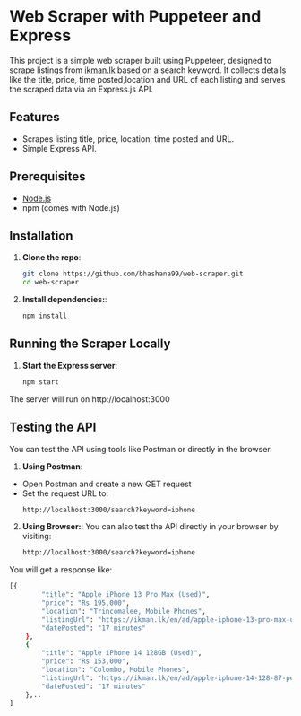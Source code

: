 # Web Scraper with Puppeteer and Express

This project is a simple web scraper built using Puppeteer, designed to scrape listings from [ikman.lk](https://ikman.lk) based on a search keyword. It collects details like the title, price, time posted,location and URL of each listing and serves the scraped data via an Express.js API.

## Features

- Scrapes listing title, price, location, time posted and URL.
- Simple Express API.

## Prerequisites

- [Node.js](https://nodejs.org/)
- npm (comes with Node.js)

## Installation

1. **Clone the repo**:
   ```bash
   git clone https://github.com/bhashana99/web-scraper.git
   cd web-scraper
   
2. **Install dependencies:**:
   ```bash
   npm install

## Running the Scraper Locally

1. **Start the Express server**:
     ```bash
     npm start
The server will run on http://localhost:3000

## Testing the API

You can test the API using tools like Postman or directly in the browser.

1. **Using Postman**:
- Open Postman and create a new GET request
- Set the request URL to:
   ```bash
   http://localhost:3000/search?keyword=iphone
   
2. **Using Browser:**:
   You can also test the API directly in your browser by visiting:
   ```bash
   http://localhost:3000/search?keyword=iphone

You will get a response like:
```bash
[{
        "title": "Apple iPhone 13 Pro Max (Used)",
        "price": "Rs 195,000",
        "location": "Trincomalee, Mobile Phones",
        "listingUrl": "https://ikman.lk/en/ad/apple-iphone-13-pro-max-used-for-sale-trincomalee-265",
        "datePosted": "17 minutes"
    },
    {
        "title": "Apple iPhone 14 128GB (Used)",
        "price": "Rs 153,000",
        "location": "Colombo, Mobile Phones",
        "listingUrl": "https://ikman.lk/en/ad/apple-iphone-14-128-87-percent-used-for-sale-colombo",
        "datePosted": "17 minutes"
    },..
]
   
